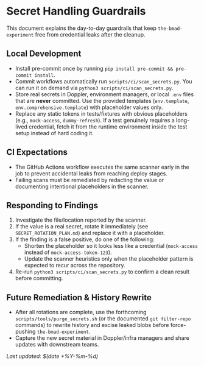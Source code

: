 # Secret Handling Guardrails

This document explains the day-to-day guardrails that keep `the-bmad-experiment` free from
credential leaks after the cleanup.

## Local Development
- Install pre-commit once by running `pip install pre-commit && pre-commit install`.
- Commit workflows automatically run `scripts/ci/scan_secrets.py`. You can run it on demand via
  `python3 scripts/ci/scan_secrets.py`.
- Store real secrets in Doppler, environment managers, or local `.env` files that are **never**
  committed. Use the provided templates (`env.template`, `env.comprehensive.template`) with
  placeholder values only.
- Replace any static tokens in tests/fixtures with obvious placeholders (e.g., `mock-access`,
  `dummy-refresh`). If a test genuinely requires a long-lived credential, fetch it from the runtime
  environment inside the test setup instead of hard coding it.

## CI Expectations
- The GitHub Actions workflow executes the same scanner early in the job to prevent accidental
  leaks from reaching deploy stages.
- Failing scans must be remediated by redacting the value or documenting intentional placeholders
  in the scanner.

## Responding to Findings
1. Investigate the file/location reported by the scanner.
2. If the value is a real secret, rotate it immediately (see `SECRET_ROTATION_PLAN.md`) and replace
   it with a placeholder.
3. If the finding is a false positive, do one of the following:
   - Shorten the placeholder so it looks less like a credential (`mock-access` instead of
     `mock-access-token-123`).
   - Update the scanner heuristics only when the placeholder pattern is expected to recur across the
     repository.
4. Re-run `python3 scripts/ci/scan_secrets.py` to confirm a clean result before committing.

## Future Remediation & History Rewrite
- After all rotations are complete, use the forthcoming `scripts/tools/purge_secrets.sh` (or the
  documented `git filter-repo` commands) to rewrite history and excise leaked blobs before
  force-pushing `the-bmad-experiment`.
- Capture the new secret material in Doppler/infra managers and share updates with downstream teams.

_Last updated: $(date +%Y-%m-%d)_
